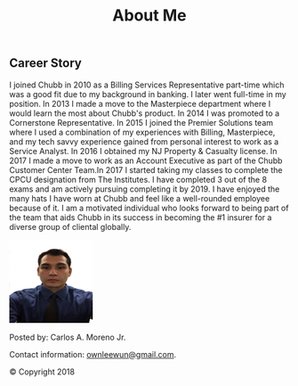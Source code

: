 <!DOCTYPE html>
<html>

<div id="wrapper">

<head> 
<title> About me Page </title> 
<meta charset="utf-8">
  <meta name="description" content="About Me Page">
  <meta name="keywords" content="Me,Myself,I">
  <meta name="author" content="Carlos A. Moreno Jr">
  <meta name="viewport" content="width=device-width, initial-scale=1.0">
<link href= "about1.css" rel="stylesheet">
<link href="https://fonts.googleapis.com/css?family=Orbitron|VT323" rel="stylesheet">
</head>

<body>

<main>

<header>
<h1>About Me</h1>
</header>

<article> 
<h2>Career Story</h2> 


<p>
I joined Chubb in 2010 as a Billing Services Representative part-time which was a good fit due to my background in banking. 
I later went full-time in my position. In 2013 I made a move to the Masterpiece department where I would learn the 
most about Chubb's product. In 2014 I was promoted to a Cornerstone Representative. In 2015 I joined the Premier Solutions 
team where I used a combination of my experiences with Billing, Masterpiece, and my tech savvy experience gained from personal 
interest to work as a Service Analyst. In 2016 I obtained my NJ Property & Casualty license. In 2017 I made a move to work as an 
Account Executive as part of the Chubb Customer Center Team.In 2017 I started taking my classes to complete the CPCU designation from The Institutes. 
I have completed 3 out of the 8 exams and am actively pursuing completing it by 2019.
I have enjoyed the many hats I have worn at Chubb and feel like a well-rounded employee because of it. I am a motivated individual who looks forward to being part of the team that aids Chubb in its 
success in becoming the #1 insurer for a diverse group of cliental globally.
</p>
</article> 

<img src="Me.png" alt="Me" height="150" width="150">

<footer>
  <p>Posted by: Carlos A. Moreno Jr.</p>
  <p>Contact information: <a href="mailto:ownleewun@gmail.com">
  ownleewun@gmail.com</a>.
 <p>&copy; Copyright 2018</p>
</p>
</footer>
</main>

</div>

</body>


</html> 
